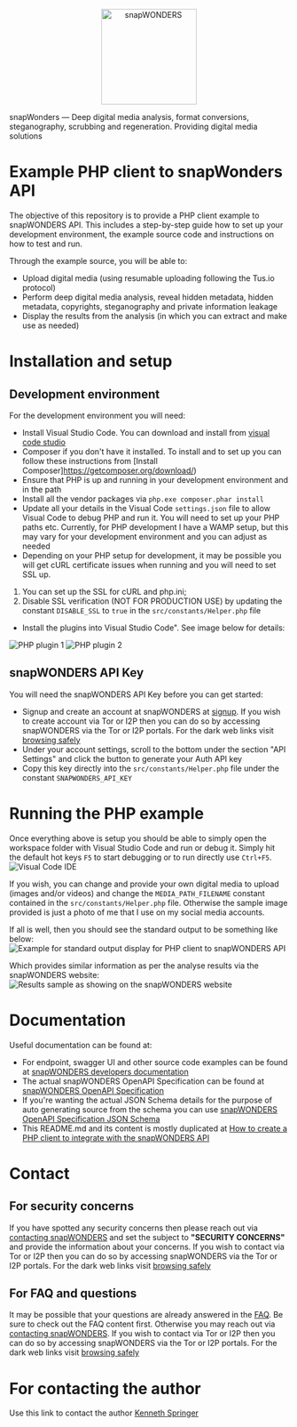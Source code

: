 <p align="center">
    <a href="https://www.snapwonders.com/" target="_blank">
        <img src="https://snapwonders.com/img/logo/snap-wonders-logo-big.png" width="172" alt="snapWONDERS" />
    </a>
</p>

snapWonders — Deep digital media analysis, format conversions, steganography, scrubbing and regeneration. Providing digital media solutions


# Example PHP client to snapWonders API
The objective of this repository is to provide a PHP client example to snapWONDERS API. This includes a step-by-step
guide how to set up your development environment, the example source code and instructions on how to test and run.

Through the example source, you will be able to:
* Upload digital media (using resumable uploading following the Tus.io protocol)
* Perform deep digital media analysis, reveal hidden metadata, hidden metadata, copyrights, steganography and private information leakage
* Display the results from the analysis (in which you can extract and make use as needed)


# Installation and setup

## Development environment
For the development environment you will need:
* Install Visual Studio Code. You can download and install from [visual code studio](https://code.visualstudio.com/download)
* Composer if you don't have it installed. To install and to set up you can follow these instructions from [Install Composer]https://getcomposer.org/download/)
* Ensure that PHP is up and running in your development environment and in the path
* Install all the vendor packages via `php.exe composer.phar install`
* Update all your details in the Visual Code `settings.json` file to allow Visual Code to debug PHP and run it. You will need to
set up your PHP paths etc. Currently, for PHP development I have a WAMP setup, but this may vary for your development environment and you can adjust as needed
* Depending on your PHP setup for development, it may be possible you will get cURL certificate issues when running and you will need to set SSL up.
1. You can set up the SSL for cURL and php.ini;
2. Disable SSL verification (NOT FOR PRODUCTION USE) by updating the constant `DISABLE_SSL` to `true` in the `src/constants/Helper.php` file
* Install the plugins into Visual Studio Code". See image below for details:
<img src="https://storage.snapwonders.com/cache/1/bNPvv9glHPPWHRfntKypq6jyTvjr2CCT.png?mark=snap-wonders-logo.png&markpos=bottom&marky=30&markalpha=30&s=b9ce8871c48f81613a98707c67ada90a" alt="PHP plugin 1" />
<img src="https://storage.snapwonders.com/cache/1/32Ttkke8vN5Je53Mjr7nJ_jjwfjm60k8.png?mark=snap-wonders-logo.png&markpos=bottom&marky=30&markalpha=30&s=5dd1efd31bb4bba99dd54a30b0186750" alt="PHP plugin 2" />

## snapWONDERS API Key
You will need the snapWONDERS API Key before you can get started:
* Signup and create an account at snapWONDERS at [signup](https://snapwonders.com/sign-up). If you wish to create account via Tor or I2P then you can do so by accessing snapWONDERS via the Tor or I2P portals. For the dark web links visit [browsing safely](https://snapwonders.com/browsing-safely)
* Under your account settings, scroll to the bottom under the section "API Settings" and click the button to generate your Auth API key
* Copy this key directly into the `src/constants/Helper.php` file under the constant `SNAPWONDERS_API_KEY`


# Running the PHP example
Once everything above is setup you should be able to simply open the workspace folder with Visual Studio Code and run or debug it. Simply hit the default hot keys `F5` to start debugging or to run directly use `Ctrl+F5`.
<img src="https://storage.snapwonders.com/cache/1/alxm7FXQN4fs0CQVckoii2Zw_gYUICZy.png?mark=snap-wonders-logo.png&markpos=bottom&marky=30&markalpha=30&s=7b3997df610e0c0a55bba7268b8d9e53" alt="Visual Code IDE" />

If you wish, you can change and provide your own digital media to upload (images and/or videos) and change the `MEDIA_PATH_FILENAME` constant contained in the `src/constants/Helper.php` file. Otherwise the sample image provided is just a photo of me that I use on my social media accounts.

If all is well, then you should see the standard output to be something like below:
<img src="https://storage.snapwonders.com/cache/1/88POwr1GGHUVHLbJiAEptWKrwguDjZxa.png?mark=snap-wonders-logo.png&markpos=bottom&marky=30&markalpha=30&s=468d104174de055126453e8c370d4266" alt="Example for standard output display for PHP client to snapWONDERS API" />

Which provides similar information as per the analyse results via the snapWONDERS website:
<img src="https://storage.snapwonders.com/cache/1/wEqYS8DopFx1zqoFfAaAa12-58Eh6OCj.png?mark=snap-wonders-logo.png&markpos=bottom&marky=30&markalpha=30&s=9599795d1494b2bac7e4a2dc09a47967" alt="Results sample as showing on the snapWONDERS website" />

# Documentation
Useful documentation can be found at:
* For endpoint, swagger UI and other source code examples can be found at [snapWONDERS developers documentation](https://snapwonders.com/snapwonders-openapi-specification)
* The actual snapWONDERS OpenAPI Specification can be found at [snapWONDERS OpenAPI Specification](https://api.snapwonders.com/site/docs)
* If you're wanting the actual JSON Schema details for the purpose of auto generating source from the schema you can use [snapWONDERS OpenAPI Specification JSON Schema](https://api.snapwonders.com/site/json-schema)
* This README.md and its content is mostly duplicated at [How to create a PHP client to integrate with the snapWONDERS API](https://snapwonders.com/resources/how-to-create-a-PHP-client-to-integrate-with-the-snapwonders-api)


# Contact

## For security concerns
If you have spotted any security concerns then please reach out via [contacting snapWONDERS](https://snapwonders.com/contact) and set the subject to **"SECURITY CONCERNS"** and provide the information about your concerns. If you wish to contact via Tor or I2P then you can do so by accessing snapWONDERS via the Tor or I2P portals. For the dark web links visit [browsing safely](https://snapwonders.com/browsing-safely)

## For FAQ and questions
It may be possible that your questions are already answered in the [FAQ](https://snapwonders.com/faq). Be sure to check out the FAQ content first. Otherwise you may reach out via [contacting snapWONDERS](https://snapwonders.com/contact). If you wish to contact via Tor or I2P then you can do so by accessing snapWONDERS via the Tor or I2P portals. For the dark web links visit [browsing safely](https://snapwonders.com/browsing-safely)

# For contacting the author
Use this link to contact the author [Kenneth Springer](https://kennethbspringer.au/)
